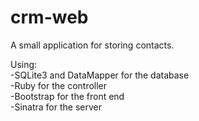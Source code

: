 # crm-web

A small application for storing contacts.

Using: </br>
-SQLite3 and DataMapper for the database</br>
-Ruby for the controller</br>
-Bootstrap for the front end</br>
-Sinatra for the server

